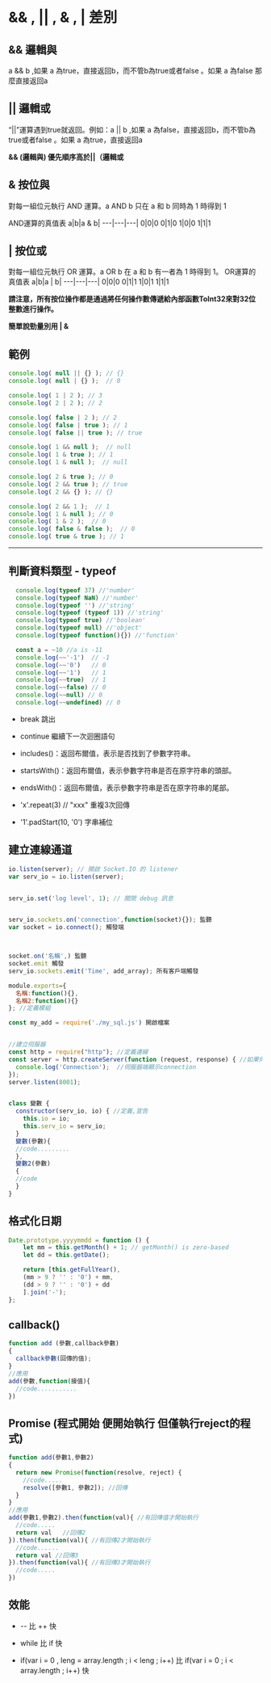
# && , || , & , | 差別

## && 邏輯與
a && b ,如果 a 為true，直接返回b，而不管b為true或者false 。如果 a 為false 那麼直接返回a

## || 邏輯或
“||”運算遇到true就返回。例如：a || b ,如果 a 為false，直接返回b，而不管b為true或者false 。如果 a 為true，直接返回a

**&& (邏輯與) 優先順序高於||（邏輯或**

## & 按位與
  對每一組位元執行 AND 運算。a AND b 只在 a 和 b 同時為 1 時得到 1

  AND運算的真值表
  a|b|a & b|
  ---|---|---|
  0|0|0
  0|1|0
  1|0|0
  1|1|1
## | 按位或
對每一組位元執行 OR 運算。a OR b 在 a 和 b 有一者為 1 時得到 1。
OR運算的真值表
  a|b|a | b|
  ---|---|---|
  0|0|0
  0|1|1
  1|0|1
  1|1|1

**請注意，所有按位操作都是通過將任何操作數傳遞給內部函數ToInt32來對32位整數進行操作。**

__簡單說勁量別用 | &__
## 範例
```javascript
console.log( null || {} ); // {}
console.log( null | {} );  // 0

console.log( 1 | 2 ); // 3
console.log( 2 | 2 ); // 2

console.log( false | 2 ); // 2
console.log( false | true ); // 1
console.log( false || true ); // true

console.log( 1 && null );  // null
console.log( 1 & true ); // 1
console.log( 1 & null );  // null

console.log( 2 & true ); // 0
console.log( 2 && true ); // true
console.log( 2 && {} ); // {}

console.log( 2 && 1 );  // 1
console.log( 1 & null ); // 0
console.log( 1 & 2 );  // 0
console.log( false & false );  // 0
console.log( true & true ); // 1
```  

---

## 判斷資料類型 - typeof

```javascript
  console.log(typeof 37) //'number'
  console.log(typeof NaN) //'number'
  console.log(typeof '') //'string'
  console.log(typeof (typeof 1)) //'string'
  console.log(typeof true) //'boolean'
  console.log(typeof null) //'object'
  console.log(typeof function(){}) //'function'

  const a = ~10 //a is -11
  console.log(~~'-1')  // -1
  console.log(~~'0')   // 0
  console.log(~~'1')   // 1
  console.log(~~true)  // 1
  console.log(~~false) // 0
  console.log(~~null) // 0
  console.log(~~undefined) // 0
```

* break 跳出
* continue 繼續下一次迴圈語句

* includes()：返回布爾值，表示是否找到了參數字符串。
* startsWith()：返回布爾值，表示參數字符串是否在原字符串的頭部。
* endsWith()：返回布爾值，表示參數字符串是否在原字符串的尾部。

* 'x'.repeat(3) // "xxx" 重複3次回傳
* '1'.padStart(10, '0') 字串補位


## 建立連線通道
``` javascript
io.listen(server); // 開啟 Socket.IO 的 listener
var serv_io = io.listen(server);


serv_io.set('log level', 1); // 關閉 debug 訊息


serv_io.sockets.on('connection',function(socket){}); 監聽
var socket = io.connect(); 觸發端 



socket.on('名稱',) 監聽
socket.emit 觸發
serv_io.sockets.emit('Time', add_array); 所有客戶端觸發
```

``` javascript
module.exports={
  名稱:function(){},
  名稱2:function(){}
}; //定義模組

const my_add = require('./my_sql.js') 開啟檔案


//建立伺服器
const http = require("http"); //定義連線
const server = http.createServer(function (request, response) { //如果伺服器接收到請求
  console.log('Connection');  //伺服器端顯示connection
});
server.listen(8001);
```

``` javascript

class 變數 {
  constructor(serv_io, io) { //定義,宣告
    this.io = io;
    this.serv_io = serv_io;
  }
  變數(參數){
  //code.........
  },
  變數2(參數)
  {
  //code
  }
}

```


## 格式化日期

``` javascript
Date.prototype.yyyymmdd = function () { 
    let mm = this.getMonth() + 1; // getMonth() is zero-based
    let dd = this.getDate();

    return [this.getFullYear(),
    (mm > 9 ? '' : '0') + mm,
    (dd > 9 ? '' : '0') + dd
    ].join('-');
};

```

## callback()
``` javascript
function add (參數,callback參數)
{
  callback參數(回傳的值);
}
//應用
add(參數,function(接值){
  //code...........
})
``` 

## Promise (程式開始 便開始執行 但僅執行reject的程式)

``` javascript
function add(參數1,參數2)
{
  return new Promise(function(resolve, reject) {
    //code.....
    resolve([參數1, 參數2]); //回傳
  }
}
//應用
add(參數1,參數2).then(function(val){ //有回傳值才開始執行
  //code.....
  return val   //回傳2
}).then(function(val){ //有回傳2才開始執行
  //code......
  return val //回傳3
}).then(function(val){ //有回傳3才開始執行
  //code.....
})
```

## 效能
* -- 比 ++ 快

* while 比 if 快

* if(var i = 0 , leng =  array.length ; i < leng ; i++) 比 if(var i = 0 ; i < array.length ; i++) 快

